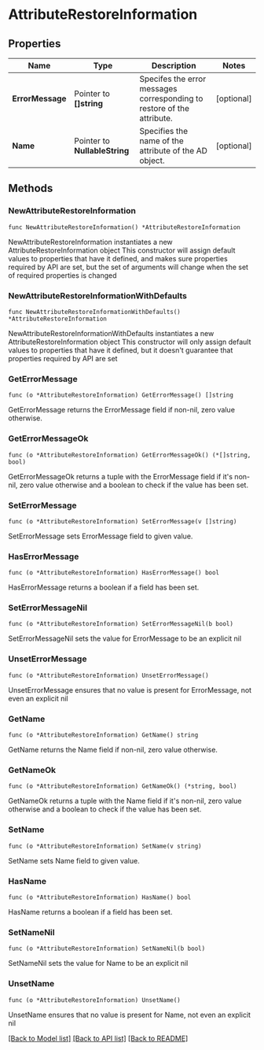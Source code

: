# AttributeRestoreInformation

## Properties

Name | Type | Description | Notes
------------ | ------------- | ------------- | -------------
**ErrorMessage** | Pointer to **[]string** | Specifes the error messages corresponding to restore of the attribute. | [optional] 
**Name** | Pointer to **NullableString** | Specifies the name of the attribute of the AD object. | [optional] 

## Methods

### NewAttributeRestoreInformation

`func NewAttributeRestoreInformation() *AttributeRestoreInformation`

NewAttributeRestoreInformation instantiates a new AttributeRestoreInformation object
This constructor will assign default values to properties that have it defined,
and makes sure properties required by API are set, but the set of arguments
will change when the set of required properties is changed

### NewAttributeRestoreInformationWithDefaults

`func NewAttributeRestoreInformationWithDefaults() *AttributeRestoreInformation`

NewAttributeRestoreInformationWithDefaults instantiates a new AttributeRestoreInformation object
This constructor will only assign default values to properties that have it defined,
but it doesn't guarantee that properties required by API are set

### GetErrorMessage

`func (o *AttributeRestoreInformation) GetErrorMessage() []string`

GetErrorMessage returns the ErrorMessage field if non-nil, zero value otherwise.

### GetErrorMessageOk

`func (o *AttributeRestoreInformation) GetErrorMessageOk() (*[]string, bool)`

GetErrorMessageOk returns a tuple with the ErrorMessage field if it's non-nil, zero value otherwise
and a boolean to check if the value has been set.

### SetErrorMessage

`func (o *AttributeRestoreInformation) SetErrorMessage(v []string)`

SetErrorMessage sets ErrorMessage field to given value.

### HasErrorMessage

`func (o *AttributeRestoreInformation) HasErrorMessage() bool`

HasErrorMessage returns a boolean if a field has been set.

### SetErrorMessageNil

`func (o *AttributeRestoreInformation) SetErrorMessageNil(b bool)`

 SetErrorMessageNil sets the value for ErrorMessage to be an explicit nil

### UnsetErrorMessage
`func (o *AttributeRestoreInformation) UnsetErrorMessage()`

UnsetErrorMessage ensures that no value is present for ErrorMessage, not even an explicit nil
### GetName

`func (o *AttributeRestoreInformation) GetName() string`

GetName returns the Name field if non-nil, zero value otherwise.

### GetNameOk

`func (o *AttributeRestoreInformation) GetNameOk() (*string, bool)`

GetNameOk returns a tuple with the Name field if it's non-nil, zero value otherwise
and a boolean to check if the value has been set.

### SetName

`func (o *AttributeRestoreInformation) SetName(v string)`

SetName sets Name field to given value.

### HasName

`func (o *AttributeRestoreInformation) HasName() bool`

HasName returns a boolean if a field has been set.

### SetNameNil

`func (o *AttributeRestoreInformation) SetNameNil(b bool)`

 SetNameNil sets the value for Name to be an explicit nil

### UnsetName
`func (o *AttributeRestoreInformation) UnsetName()`

UnsetName ensures that no value is present for Name, not even an explicit nil

[[Back to Model list]](../README.md#documentation-for-models) [[Back to API list]](../README.md#documentation-for-api-endpoints) [[Back to README]](../README.md)


